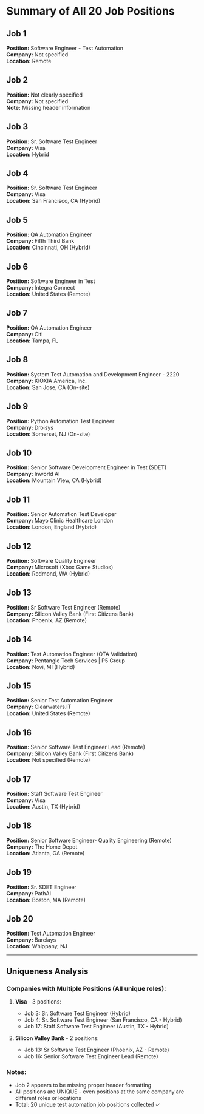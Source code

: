 # Summary of All 20 Job Positions

## Job 1
**Position:** Software Engineer - Test Automation  
**Company:** Not specified  
**Location:** Remote  

## Job 2
**Position:** Not clearly specified  
**Company:** Not specified  
**Note:** Missing header information  

## Job 3
**Position:** Sr. Software Test Engineer  
**Company:** Visa  
**Location:** Hybrid  

## Job 4
**Position:** Sr. Software Test Engineer  
**Company:** Visa  
**Location:** San Francisco, CA (Hybrid)  

## Job 5
**Position:** QA Automation Engineer  
**Company:** Fifth Third Bank  
**Location:** Cincinnati, OH (Hybrid)  

## Job 6
**Position:** Software Engineer in Test  
**Company:** Integra Connect  
**Location:** United States (Remote)  

## Job 7
**Position:** QA Automation Engineer  
**Company:** Citi  
**Location:** Tampa, FL  

## Job 8
**Position:** System Test Automation and Development Engineer - 2220  
**Company:** KIOXIA America, Inc.  
**Location:** San Jose, CA (On-site)  

## Job 9
**Position:** Python Automation Test Engineer  
**Company:** Droisys  
**Location:** Somerset, NJ (On-site)  

## Job 10
**Position:** Senior Software Development Engineer in Test (SDET)  
**Company:** Inworld AI  
**Location:** Mountain View, CA (Hybrid)  

## Job 11
**Position:** Senior Automation Test Developer  
**Company:** Mayo Clinic Healthcare London  
**Location:** London, England (Hybrid)  

## Job 12
**Position:** Software Quality Engineer  
**Company:** Microsoft (Xbox Game Studios)  
**Location:** Redmond, WA (Hybrid)  

## Job 13
**Position:** Sr Software Test Engineer (Remote)  
**Company:** Silicon Valley Bank (First Citizens Bank)  
**Location:** Phoenix, AZ (Remote)  

## Job 14
**Position:** Test Automation Engineer (OTA Validation)  
**Company:** Pentangle Tech Services | P5 Group  
**Location:** Novi, MI (Hybrid)  

## Job 15
**Position:** Senior Test Automation Engineer  
**Company:** Clearwaters.IT  
**Location:** United States (Remote)  

## Job 16
**Position:** Senior Software Test Engineer Lead (Remote)  
**Company:** Silicon Valley Bank (First Citizens Bank)  
**Location:** Not specified (Remote)  

## Job 17
**Position:** Staff Software Test Engineer  
**Company:** Visa  
**Location:** Austin, TX (Hybrid)  

## Job 18
**Position:** Senior Software Engineer- Quality Engineering (Remote)  
**Company:** The Home Depot  
**Location:** Atlanta, GA (Remote)  

## Job 19
**Position:** Sr. SDET Engineer  
**Company:** PathAI  
**Location:** Boston, MA (Remote)  

## Job 20
**Position:** Test Automation Engineer  
**Company:** Barclays  
**Location:** Whippany, NJ  

---

## Uniqueness Analysis

### Companies with Multiple Positions (All unique roles):
1. **Visa** - 3 positions:
   - Job 3: Sr. Software Test Engineer (Hybrid)
   - Job 4: Sr. Software Test Engineer (San Francisco, CA - Hybrid)
   - Job 17: Staff Software Test Engineer (Austin, TX - Hybrid)

2. **Silicon Valley Bank** - 2 positions:
   - Job 13: Sr Software Test Engineer (Phoenix, AZ - Remote)
   - Job 16: Senior Software Test Engineer Lead (Remote)

### Notes:
- Job 2 appears to be missing proper header formatting
- All positions are UNIQUE - even positions at the same company are different roles or locations
- Total: 20 unique test automation job positions collected ✓

